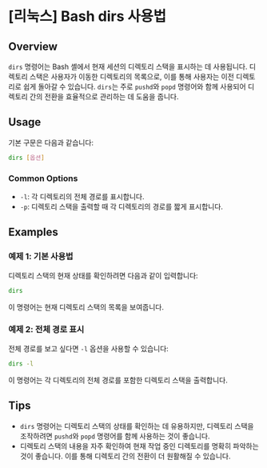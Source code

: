 # [리눅스] Bash dirs 사용법

## Overview
`dirs` 명령어는 Bash 셸에서 현재 세션의 디렉토리 스택을 표시하는 데 사용됩니다. 디렉토리 스택은 사용자가 이동한 디렉토리의 목록으로, 이를 통해 사용자는 이전 디렉토리로 쉽게 돌아갈 수 있습니다. `dirs`는 주로 `pushd`와 `popd` 명령어와 함께 사용되어 디렉토리 간의 전환을 효율적으로 관리하는 데 도움을 줍니다.

## Usage
기본 구문은 다음과 같습니다:

```bash
dirs [옵션]
```

### Common Options
- `-l`: 각 디렉토리의 전체 경로를 표시합니다.
- `-p`: 디렉토리 스택을 출력할 때 각 디렉토리의 경로를 짧게 표시합니다.

## Examples
### 예제 1: 기본 사용법
디렉토리 스택의 현재 상태를 확인하려면 다음과 같이 입력합니다:

```bash
dirs
```

이 명령어는 현재 디렉토리 스택의 목록을 보여줍니다.

### 예제 2: 전체 경로 표시
전체 경로를 보고 싶다면 `-l` 옵션을 사용할 수 있습니다:

```bash
dirs -l
```

이 명령어는 각 디렉토리의 전체 경로를 포함한 디렉토리 스택을 출력합니다.

## Tips
- `dirs` 명령어는 디렉토리 스택의 상태를 확인하는 데 유용하지만, 디렉토리 스택을 조작하려면 `pushd`와 `popd` 명령어를 함께 사용하는 것이 좋습니다.
- 디렉토리 스택의 내용을 자주 확인하여 현재 작업 중인 디렉토리를 명확히 파악하는 것이 좋습니다. 이를 통해 디렉토리 간의 전환이 더 원활해질 수 있습니다.